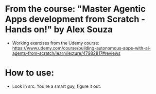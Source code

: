 # From the course: "Master Agentic Apps development from Scratch - Hands on!"  by Alex Souza

* Working exercises from the Udemy course: https://www.udemy.com/course/building-autonomous-apps-with-ai-agents-from-scratch/learn/lecture/47982817#reviews

# How to use:

* Look in src. You're a smart guy, figure it out.

